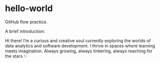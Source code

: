 # hello-world
GitHub flow practice. 

A brief introduction:

Hi there! I’m a curious and creative soul currently exploring the worlds of data analytics and software development. I thrive in spaces where learning meets imagination. Always growing, always tinkering, always reaching for the stars ✨
